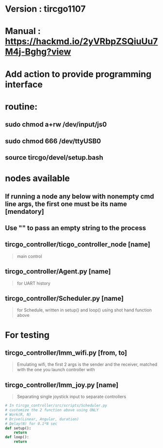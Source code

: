 # Version : tircgo1107
# Manual : https://hackmd.io/2yVRbpZSQiuUu7M4j-Bghg?view

# Add action to provide programming interface

# routine:
## sudo chmod a+rw /dev/input/js0
## sudo chmod 666 /dev/ttyUSB0
## source tircgo/devel/setup.bash

# nodes available
## If running a node any below with nonempty cmd line args, the first one must be its name [mendatory]
## Use "" to pass an empty string to the process

## tircgo_controller/ticgo_controller_node [name]
> main control
## tircgo_controller/Agent.py [name]
> for UART history
## tircgo_controller/Scheduler.py [name]
> for Schedule, written in setup() and loop() using shot hand function above

# For testing
## tircgo_controller/Imm_wifi.py [from, to]
> Emulating wifi, the first 2 args is the sender and the receiver, matched with the one you launch controller with
## tircgo_controller/Imm_joy.py [name]
> Separating single joystick input to separate controllers

```python
# In tircgo_controller/src/scripts/Scheduler.py
# customize the 2 function above using ONLY
# Work(R, N)
# Drive(Linear, Angular, duration)
# Delay(N) for 0.1*N sec
def setup():
    return
def loop():
    return
```